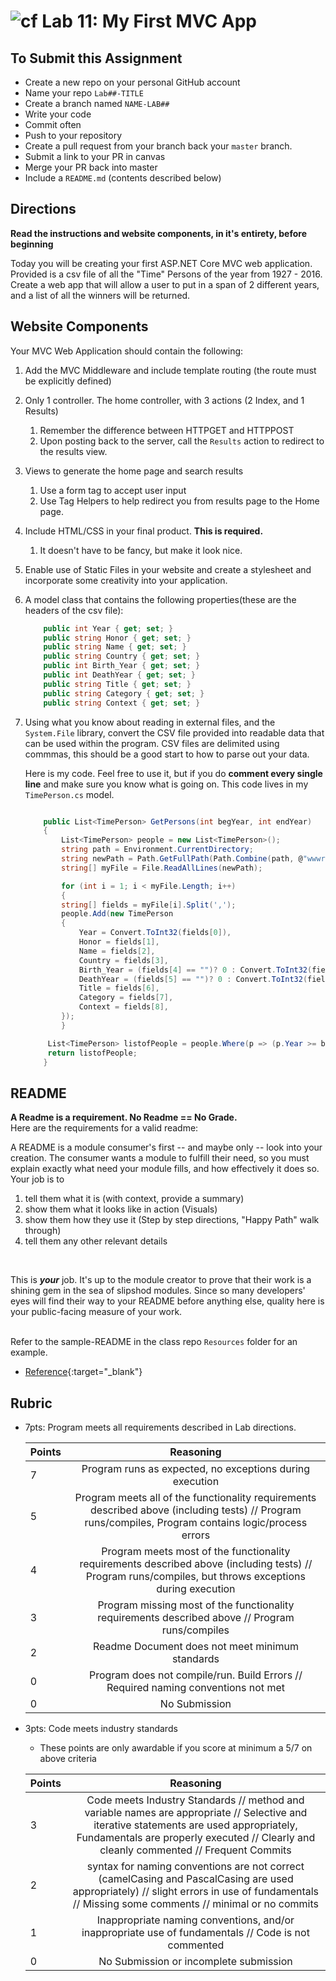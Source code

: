 ![cf](http://i.imgur.com/7v5ASc8.png) Lab 11: My First MVC App
=====================================

## To Submit this Assignment
- Create a new repo on your personal GitHub account
- Name your repo `Lab##-TITLE`
- Create a branch named `NAME-LAB##`
- Write your code
- Commit often
- Push to your repository
- Create a pull request from your branch back your `master` branch.
- Submit a link to your PR in canvas
- Merge your PR back into master
- Include a `README.md` (contents described below)

## Directions

**Read the instructions and website components, in it's entirety, before beginning** <br />

Today you will be creating your first ASP.NET Core MVC web application. Provided is a csv file of all the "Time" Persons of the year from 1927 - 2016. 
Create a web app that will allow a user to put in a span of 2 different years, and a list of all the winners will be returned. 

## Website Components
Your MVC Web Application should contain the following:

1. Add the MVC Middleware and include template routing (the route must be explicitly defined)
1. Only 1 controller. The home controller, with 3 actions (2 Index, and 1 Results)
	1. Remember the difference between HTTPGET and HTTPPOST
	1. Upon posting back to the server, call the `Results` action to redirect to the results view. 
1. Views to generate the home page and search results
	1. Use a form tag to accept user input
	1. Use Tag Helpers to help redirect you from results page to the Home page.
1. Include HTML/CSS in your final product. **This is required.** 
	1. It doesn't have to be fancy, but make it look nice.
1. Enable use of Static Files in your website and create a stylesheet and incorporate some creativity into your application. 
1. A model class that contains the following properties(these are the headers of the csv file):

	```csharp
	 	public int Year { get; set; }
		public string Honor { get; set; }
		public string Name { get; set; }
		public string Country { get; set; }
		public int Birth_Year { get; set; }
		public int DeathYear { get; set; }
		public string Title { get; set; }
		public string Category { get; set; }
		public string Context { get; set; }
	```
1. Using what you know about reading in external files, and the `System.File` library, convert the CSV file provided into readable data that can be used within the program. CSV files are delimited using commmas, this should be a good start to how to parse out your data. <br />

	Here is my code. Feel free to use it, but if you do **comment every single line** and make sure you know what is going on. 
	This code lives in my `TimePerson.cs` model. 

	```csharp

		public List<TimePerson> GetPersons(int begYear, int endYear)
		{
		    List<TimePerson> people = new List<TimePerson>();
		    string path = Environment.CurrentDirectory;
		    string newPath = Path.GetFullPath(Path.Combine(path, @"wwwroot\personOfTheYear.csv"));
		    string[] myFile = File.ReadAllLines(newPath);

		    for (int i = 1; i < myFile.Length; i++)
		    {
			string[] fields = myFile[i].Split(',');
			people.Add(new TimePerson
			{
			    Year = Convert.ToInt32(fields[0]),
			    Honor = fields[1],
			    Name = fields[2],
			    Country = fields[3],
			    Birth_Year = (fields[4] == "")? 0 : Convert.ToInt32(fields[4]),
			    DeathYear = (fields[5] == "")? 0 : Convert.ToInt32(fields[5]),
			    Title = fields[6],
			    Category = fields[7],
			    Context = fields[8],
			});
		    }

		 List<TimePerson> listofPeople = people.Where(p => (p.Year >= begYear) && (p.Year <= endYear)).ToList();
		 return listofPeople;
		}
	```

## README
**A Readme is a requirement. No Readme == No Grade.** <br /> 
Here are the requirements for a valid readme: <br />

A README is a module consumer's first -- and maybe only -- look into your creation. The consumer wants a module to fulfill their need, so you must explain exactly what need your module fills, and how effectively it does so.
<br />
Your job is to

1. tell them what it is (with context, provide a summary)
2. show them what it looks like in action (Visuals)
3. show them how they use it (Step by step directions, "Happy Path" walk through)
4. tell them any other relevant details
<br />

This is ***your*** job. It's up to the module creator to prove that their work is a shining gem in the sea of slipshod modules. Since so many developers' eyes will find their way to your README before anything else, quality here is your public-facing measure of your work.

<br /> Refer to the sample-README in the class repo `Resources` folder for an example. 
- [Reference](https://github.com/noffle/art-of-readme){:target="_blank"} 

## Rubric
- 7pts: Program meets all requirements described in Lab directions.

	Points  | Reasoning | 
	 ------------ | :-----------: | 
	7       | Program runs as expected, no exceptions during execution |
	5       | Program meets all of the  functionality requirements described above (including tests) // Program runs/compiles, Program contains logic/process errors|
	4       | Program meets most of the functionality requirements described above (including tests)  // Program runs/compiles, but throws exceptions during execution |
	3       | Program missing most of the functionality requirements described above // Program runs/compiles |
	2       | Readme Document does not meet minimum standards |
	0       | Program does not compile/run. Build Errors // Required naming conventions not met |
	0       | No Submission |

- 3pts: Code meets industry standards
	- These points are only awardable if you score at minimum a 5/7 on above criteria

	Points  | Reasoning | 
	 ------------ | :-----------: | 
	3       | Code meets Industry Standards // method and variable names are appropriate // Selective and iterative statements are used appropriately, Fundamentals are properly executed // Clearly and cleanly commented // Frequent Commits |
	2       | syntax for naming conventions are not correct (camelCasing and PascalCasing are used appropriately) // slight errors in use of fundamentals // Missing some comments // minimal or no commits |
	1       | Inappropriate naming conventions, and/or inappropriate use of fundamentals // Code is not commented  |
	0       | No Submission or incomplete submission |



